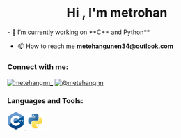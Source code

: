 <h1 align="center">Hi , I'm metrohan</h1>
- 🔭 I’m currently working on **C++ and Python**

- 📫 How to reach me **metehangunen34@outlook.com**

<h3 align="left">Connect with me:</h3>
<p align="left">
<a href="https://twitter.com/metehangnn_" target="blank"><img align="center" src="https://raw.githubusercontent.com/rahuldkjain/github-profile-readme-generator/master/src/images/icons/Social/twitter.svg" alt="metehangnn_" height="30" width="40" /></a>
<a href="https://www.youtube.com/c/@metehangnn" target="blank"><img align="center" src="https://raw.githubusercontent.com/rahuldkjain/github-profile-readme-generator/master/src/images/icons/Social/youtube.svg" alt="@metehangnn" height="30" width="40" /></a>
</p>

<h3 align="left">Languages and Tools:</h3>
<p align="left"> <a href="https://www.w3schools.com/cpp/" target="_blank" rel="noreferrer"> <img src="https://raw.githubusercontent.com/devicons/devicon/master/icons/cplusplus/cplusplus-original.svg" alt="cplusplus" width="40" height="40"/> </a> <a href="https://www.python.org" target="_blank" rel="noreferrer"> <img src="https://raw.githubusercontent.com/devicons/devicon/master/icons/python/python-original.svg" alt="python" width="40" height="40"/> </a> </p>
